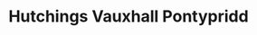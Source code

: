 ---
title: "Hutchings Vauxhall Pontypridd"
url: /pontypridd/hutchings-vauxhall-pontypridd/
shop: Autohaus
---